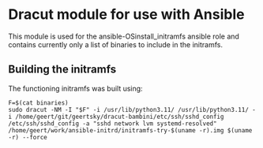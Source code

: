 Dracut module for use with Ansible
==================================

This module is used for the ansible-OSinstall_initramfs ansible role and contains currently only a list of binaries to include in the initramfs.

Building the initramfs
----------------------

The functioning initramfs was built using:

```
F=$(cat binaries)
sudo dracut -NM -I "$F" -i /usr/lib/python3.11/ /usr/lib/python3.11/ -i /home/geert/git/geertsky/dracut-bambini/etc/ssh/sshd_config /etc/ssh/sshd_config -a "sshd network lvm systemd-resolved" /home/geert/work/ansible-initrd/initramfs-try-$(uname -r).img $(uname -r) --force
```
